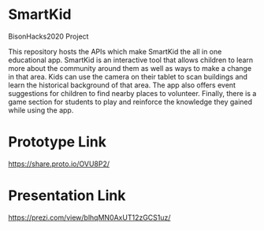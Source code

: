 # SmartKid
BisonHacks2020 Project

This repository hosts the APIs which make SmartKid the all in one educational app. SmartKid is an interactive tool that allows children to learn more about the community around them as well as ways to make a change in that area. Kids can use the camera on their tablet to scan buildings and learn the historical background of that area. The app also offers event suggestions for children to find nearby places to volunteer. Finally, there is a game section for students to play and reinforce the knowledge they gained while using the app.

# Prototype Link
https://share.proto.io/OVU8P2/

# Presentation Link

https://prezi.com/view/blhqMN0AxUT12zGCS1uz/

